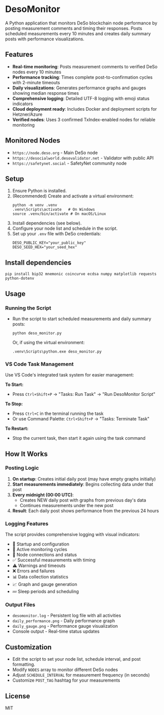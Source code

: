 # DesoMonitor

A Python application that monitors DeSo blockchain node performance by posting measurement comments and timing their responses. Posts scheduled measurements every 10 minutes and creates daily summary posts with performance visualizations.

## Features
- **Real-time monitoring**: Posts measurement comments to verified DeSo nodes every 10 minutes
- **Performance tracking**: Times complete post-to-confirmation cycles with 2-minute timeouts
- **Daily visualizations**: Generates performance graphs and gauges showing median response times
- **Comprehensive logging**: Detailed UTF-8 logging with emoji status indicators
- **Cloud deployment ready**: Includes Docker and deployment scripts for Hetzner/Azure
- **Verified nodes**: Uses 3 confirmed TxIndex-enabled nodes for reliable monitoring

## Monitored Nodes
- `https://node.deso.org` - Main DeSo node
- `https://desocialworld.desovalidator.net` - Validator with public API
- `https://safetynet.social` - SafetyNet community node

## Setup
1. Ensure Python is installed.
2. (Recommended) Create and activate a virtual environment:
   ```
   python -m venv .venv
   .venv\Scripts\activate   # On Windows
   source .venv/bin/activate # On macOS/Linux
   ```
3. Install dependencies (see below).
4. Configure your node list and schedule in the script.
5. Set up your `.env` file with DeSo credentials:
   ```
   DESO_PUBLIC_KEY="your_public_key"
   DESO_SEED_HEX="your_seed_hex"
   ```

## Install dependencies
```
pip install bip32 mnemonic coincurve ecdsa numpy matplotlib requests python-dotenv
```

## Usage

### Running the Script
- Run the script to start scheduled measurements and daily summary posts:
  ```
  python deso_monitor.py
  ```
  Or, if using the virtual environment:
  ```
  .venv\Scripts\python.exe deso_monitor.py
  ```

### VS Code Task Management
Use VS Code's integrated task system for easier management:

**To Start:**
- Press `Ctrl+Shift+P` → "Tasks: Run Task" → "Run DesoMonitor Script"

**To Stop:**
- Press `Ctrl+C` in the terminal running the task
- Or use Command Palette: `Ctrl+Shift+P` → "Tasks: Terminate Task"

**To Restart:**
- Stop the current task, then start it again using the task command

## How It Works

### Posting Logic
1. **On startup**: Creates initial daily post (may have empty graphs initially)
2. **Start measurements immediately**: Begins collecting data under that post
3. **Every midnight (00:00 UTC)**: 
   - Creates NEW daily post with graphs from previous day's data
   - Continues measurements under the new post
4. **Result**: Each daily post shows performance from the previous 24 hours

### Logging Features
The script provides comprehensive logging with visual indicators:
- 🚀 Startup and configuration
- 🔄 Active monitoring cycles
- 📡 Node connections and status
- ✅ Successful measurements with timing
- ⚠️ Warnings and timeouts
- ❌ Errors and failures
- 📊 Data collection statistics
- 📈 Graph and gauge generation
- 💤 Sleep periods and scheduling

### Output Files
- `desomonitor.log` - Persistent log file with all activities
- `daily_performance.png` - Daily performance graph
- `daily_gauge.png` - Performance gauge visualization
- Console output - Real-time status updates

## Customization
- Edit the script to set your node list, schedule interval, and post formatting.
- Modify `NODES` array to monitor different DeSo nodes
- Adjust `SCHEDULE_INTERVAL` for measurement frequency (in seconds)
- Customize `POST_TAG` hashtag for your measurements

## License
MIT
